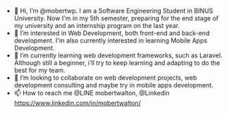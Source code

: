 - 👋 Hi, I’m @mobertwp. I am a Software Engineering Student in BINUS University. Now I'm in my 5th semester, preparing for the end stage of my university and an internship program on the last year. 
- 👀 I’m interested in Web Development, both front-end and back-end development. I'm also currently interested in learning Mobile Apps Development. 
- 🌱 I’m currently learning web development frameworks, such as Laravel. Although still a beginner, i'll try to keep learning and adapting to do the best for my team. 
- 💞️ I’m looking to collaborate on web development projects, web development consulting and maybe try in mobile apps development.
- 📫 How to reach me @LINE mobertwalton, @Linkedin https://www.linkedin.com/in/mobertwalton/

<!---
mobertwp/mobertwp is a ✨ special ✨ repository because its `README.md` (this file) appears on your GitHub profile.
You can click the Preview link to take a look at your changes.
--->
